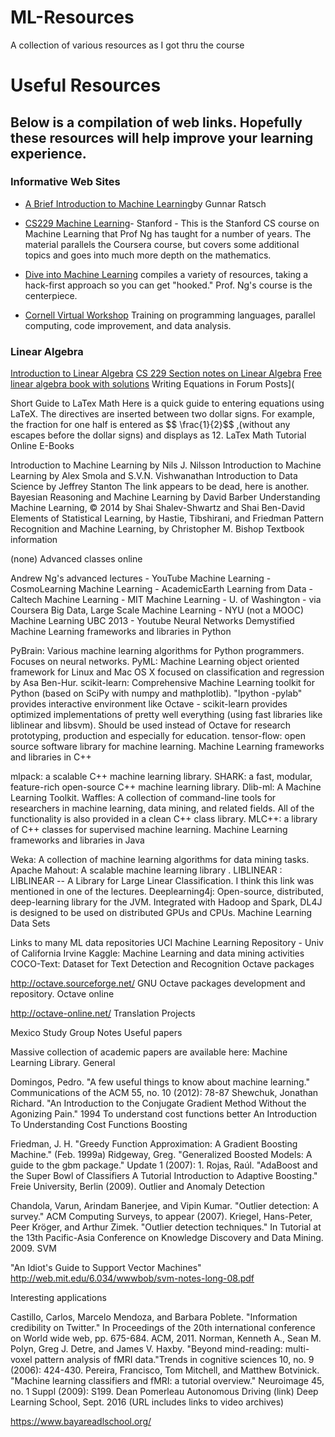 # ML-Resources #
 A collection of various resources as I got thru the course
 
 
# Useful Resources #

## Below is a compilation of web links. Hopefully these resources will help improve your learning experience. ##

### Informative Web Sites ###

* [A Brief Introduction to Machine Learning]( https://events.ccc.de/congress/2004/fahrplan/files/105-machine-learning-paper.pdf)by  Gunnar Ratsch

* [CS229 Machine Learning](http://cs229.stanford.edu/materials.html)- Stanford - This is the Stanford CS course on Machine Learning that Prof Ng has taught for a number of years. The material parallels the Coursera course, but covers some additional topics and goes into much more depth on the mathematics.

* [Dive into Machine Learning](https://github.com/hangtwenty/dive-into-machine-learning) compiles a variety of resources, taking a hack-first approach so you can get "hooked." Prof. Ng's course is the centerpiece.
* [Cornell Virtual Workshop](https://cvw.cac.cornell.edu/default) Training on programming languages, parallel computing, code improvement, and data analysis.


### Linear Algebra ###

[Introduction to Linear Algebra](http://www.eigenvector.com/Docs/LinAlg.pdf)
[CS 229 Section notes on Linear Algebra](http://www.eigenvector.com/Docs/LinAlg.pdf)
[Free linear algebra book with solutions](http://cs229.stanford.edu/section/cs229-linalg.pdf)
Writing Equations in Forum Posts](

Short Guide to LaTex Math Here is a quick guide to entering equations using LaTeX. The directives are inserted between two dollar signs. For example, the fraction for one half is entered as \$\$ \frac{1}{2}\$\$ ,(without any escapes before the dollar signs) and displays as 12.
LaTex Math Tutorial
Online E-Books

Introduction to Machine Learning by Nils J. Nilsson
Introduction to Machine Learning by Alex Smola and S.V.N. Vishwanathan
Introduction to Data Science by Jeffrey Stanton The link appears to be dead, here is another.
Bayesian Reasoning and Machine Learning by David Barber
Understanding Machine Learning, © 2014 by Shai Shalev-Shwartz and Shai Ben-David
Elements of Statistical Learning, by Hastie, Tibshirani, and Friedman
Pattern Recognition and Machine Learning, by Christopher M. Bishop
Textbook information

(none)
Advanced classes online

Andrew Ng's advanced lectures - YouTube
Machine Learning - CosmoLearning
Machine Learning - AcademicEarth
Learning from Data - Caltech
Machine Learning - MIT
Machine Learning - U. of Washington - via Coursera
Big Data, Large Scale Machine Learning - NYU (not a MOOC)
Machine Learning UBC 2013 - Youtube
Neural Networks Demystified
Machine Learning frameworks and libraries in Python

PyBrain: Various machine learning algorithms for Python programmers. Focuses on neural networks.
PyML: Machine Learning object oriented framework for Linux and Mac OS X focused on classification and regression by Asa Ben-Hur.
scikit-learn: Comprehensive Machine Learning toolkit for Python (based on SciPy with numpy and mathplotlib). "Ipython -pylab" provides interactive environment like Octave - scikit-learn provides optimized implementations of pretty well everything (using fast libraries like liblinear and libsvm). Should be used instead of Octave for research prototyping, production and especially for education.
tensor-flow: open source software library for machine learning.
Machine Learning frameworks and libraries in C++

mlpack: a scalable C++ machine learning library.
SHARK: a fast, modular, feature-rich open-source C++ machine learning library.
Dlib-ml: A Machine Learning Toolkit.
Waffles: A collection of command-line tools for researchers in machine learning, data mining, and related fields. All of the functionality is also provided in a clean C++ class library.
MLC++: a library of C++ classes for supervised machine learning.
Machine Learning frameworks and libraries in Java

Weka: A collection of machine learning algorithms for data mining tasks.
Apache Mahout: A scalable machine learning library .
LIBLINEAR : LIBLINEAR -- A Library for Large Linear Classification. I think this link was mentioned in one of the lectures.
Deeplearning4j: Open-source, distributed, deep-learning library for the JVM. Integrated with Hadoop and Spark, DL4J is designed to be used on distributed GPUs and CPUs.
Machine Learning Data Sets

Links to many ML data repositories
UCI Machine Learning Repository - Univ of California Irvine
Kaggle: Machine Learning and data mining activities
COCO-Text: Dataset for Text Detection and Recognition
Octave packages

http://octave.sourceforge.net/ GNU Octave packages development and repository.
Octave online

http://octave-online.net/
Translation Projects

Mexico Study Group Notes
Useful papers

Massive collection of academic papers are available here: Machine Learning Library.
General

Domingos, Pedro. "A few useful things to know about machine learning." Communications of the ACM 55, no. 10 (2012): 78-87
Shewchuk, Jonathan Richard. "An Introduction to the Conjugate Gradient Method Without the Agonizing Pain." 1994
To understand cost functions better An Introduction To Understanding Cost Functions
Boosting

Friedman, J. H. "Greedy Function Approximation: A Gradient Boosting Machine." (Feb. 1999a)
Ridgeway, Greg. "Generalized Boosted Models: A guide to the gbm package." Update 1 (2007): 1.
Rojas, Raúl. "AdaBoost and the Super Bowl of Classifiers A Tutorial Introduction to Adaptive Boosting." Freie University, Berlin (2009).
Outlier and Anomaly Detection

Chandola, Varun, Arindam Banerjee, and Vipin Kumar. "Outlier detection: A survey." ACM Computing Surveys, to appear (2007).
Kriegel, Hans-Peter, Peer Kröger, and Arthur Zimek. "Outlier detection techniques." In Tutorial at the 13th Pacific-Asia Conference on Knowledge Discovery and Data Mining. 2009.
SVM

"An Idiot's Guide to Support Vector Machines"
http://web.mit.edu/6.034/wwwbob/svm-notes-long-08.pdf

Interesting applications

Castillo, Carlos, Marcelo Mendoza, and Barbara Poblete. "Information credibility on Twitter." In Proceedings of the 20th international conference on World wide web, pp. 675-684. ACM, 2011.
Norman, Kenneth A., Sean M. Polyn, Greg J. Detre, and James V. Haxby. "Beyond mind-reading: multi-voxel pattern analysis of fMRI data."Trends in cognitive sciences 10, no. 9 (2006): 424-430.
Pereira, Francisco, Tom Mitchell, and Matthew Botvinick. "Machine learning classifiers and fMRI: a tutorial overview." Neuroimage 45, no. 1 Suppl (2009): S199.
Dean Pomerleau Autonomous Driving (link)
Deep Learning School, Sept. 2016 (URL includes links to video archives)

https://www.bayareadlschool.org/


